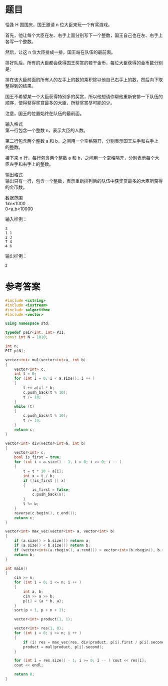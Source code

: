 # 题目
恰逢 H 国国庆，国王邀请 n 位大臣来玩一个有奖游戏。

首先，他让每个大臣在左、右手上面分别写下一个整数，国王自己也在左、右手上各写一个整数。

然后，让这 n 位大臣排成一排，国王站在队伍的最前面。

排好队后，所有的大臣都会获得国王奖赏的若干金币，每位大臣获得的金币数分别是:

排在该大臣前面的所有人的左手上的数的乘积除以他自己右手上的数，然后向下取整得到的结果。

国王不希望某一个大臣获得特别多的奖赏，所以他想请你帮他重新安排一下队伍的顺序，使得获得奖赏最多的大臣，所获奖赏尽可能的少。

注意，国王的位置始终在队伍的最前面。

输入格式<br>
第一行包含一个整数 n，表示大臣的人数。

第二行包含两个整数 a 和 b，之间用一个空格隔开，分别表示国王左手和右手上的整数。

接下来 n 行，每行包含两个整数 a 和 b，之间用一个空格隔开，分别表示每个大臣左手和右手上的整数。

输出格式<br>
输出只有一行，包含一个整数，表示重新排列后的队伍中获奖赏最多的大臣所获得的金币数。

数据范围<br>
1≤n≤1000<br>
0<a,b<10000

输入样例：
```
3
1 1
2 3
7 4
4 6
```
输出样例：
```
2
```
# 参考答案
```c++
#include <cstring>
#include <iostream>
#include <algorithm>
#include <vector>

using namespace std;

typedef pair<int, int> PII;
const int N = 1010;

int n;
PII p[N];

vector<int> mul(vector<int>a, int b)
{
    vector<int> c;
    int t = 0;
    for (int i = 0; i < a.size(); i ++ )
    {
        t += a[i] * b;
        c.push_back(t % 10);
        t /= 10;
    }
    while (t)
    {
        c.push_back(t % 10);
        t /= 10;
    }
    return c;
}

vector<int> div(vector<int>a, int b)
{
    vector<int> c;
    bool is_first = true;
    for (int i = a.size() - 1, t = 0; i >= 0; i -- )
    {
        t = t * 10 + a[i];
        int x = t / b;
        if (!is_first || x)
        {
            is_first = false;
            c.push_back(x);
        }
        t %= b;
    }
    reverse(c.begin(), c.end());
    return c;
}

vector<int> max_vec(vector<int> a, vector<int> b)
{
    if (a.size() > b.size()) return a;
    if (a.size() < b.size()) return b;
    if (vector<int>(a.rbegin(), a.rend()) > vector<int>(b.rbegin(), b.rend())) return a;
    return b;
}

int main()
{
    cin >> n;
    for (int i = 0; i <= n; i ++ )
    {
        int a, b;
        cin >> a >> b;
        p[i] = {a * b, a};
    }
    sort(p + 1, p + n + 1);

    vector<int> product(1, 1);

    vector<int> res(1, 0);
    for (int i = 0; i <= n; i ++ )
    {
        if (i) res = max_vec(res, div(product, p[i].first / p[i].second));
        product = mul(product, p[i].second);
    }

    for (int i = res.size() - 1; i >= 0; i -- ) cout << res[i];
    cout << endl;

    return 0;
}
